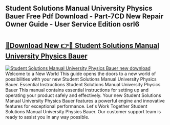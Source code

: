 ## Student Solutions Manual University Physics Bauer Free Pdf Download - Part-7CD New Repair Owner Guide - User Service Edition osrI6

# <h2><a href="http://bc64888.oget.top/?id=Student+Solutions+Manual+University+Physics+Bauer">🔗Download New 👉🔴 Student Solutions Manual University Physics Bauer</a></h2>

[![Student Solutions Manual University Physics Bauer new download](https://i.imgur.com/5g1atiW.png)](http://bc64888.oget.top/?id=Student+Solutions+Manual+University+Physics+Bauer)
Welcome to a New World This guide opens the doors to a new world of possibilities with your new Student Solutions Manual University Physics Bauer. Essential Instructions Student Solutions Manual University Physics Bauer This manual contains essential instructions for setting up and operating your product safely and effectively. Your new Student Solutions Manual University Physics Bauer features a powerful engine and innovative features for exceptional performance. Let's Work Together Student Solutions Manual University Physics Bauer. Our customer support team is ready to assist you in any way possible.
